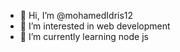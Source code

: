 - 👋 Hi, I’m @mohamedIdris12
- 👀 I’m interested in web development 
- 🌱 I’m currently learning node js

<!---
mohamedIdris12/mohamedIdris12 is a ✨ special ✨ repository because its `README.md` (this file) appears on your GitHub profile.
You can click the Preview link to take a look at your changes.
--->
